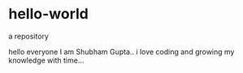 # hello-world
a repository

hello everyone
I am Shubham Gupta..  i love coding and growing my knowledge with time...
